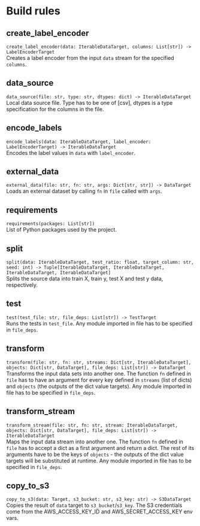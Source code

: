 # Build rules

## create_label_encoder
`create_label_encoder(data: IterableDataTarget, columns: List[str]) -> LabelEncoderTarget`<br/>
Creates a label encoder from the input `data` stream for the specified `columns`.

## data_source
`data_source(file: str, type: str, dtypes: dict) -> IterableDataTarget`<br/>
Local data source file. Type has to be one of [csv], dtypes is a type specification for the columns in the file.

## encode_labels
`encode_labels(data: IterableDataTarget, label_encoder: LabelEncoderTarget) -> IterableDataTarget`<br/>
Encodes the label values in `data` with `label_encoder`.

## external_data
`external_data(file: str, fn: str, args: Dict[str, str]) -> DataTarget`<br/>
Loads an external dataset by calling `fn` in `file` called with `args`.

## requirements
`requirements(packages: List[str])`<br/>
List of Python packages used by the project.

## split
`split(data: IterableDataTarget, test_ratio: float, target_column: str, seed: int) -> Tuple[IterableDataTarget, IterableDataTarget, IterableDataTarget, IterableDataTarget]`<br/>
Splits the source data into train X, train y, test X and test y data, respectively.

## test
`test(test_file: str, file_deps: List[str]) -> TestTarget`<br/>
Runs the tests in `test_file`. Any module imported in file has to be specified in `file_deps`.

## transform
`transform(file: str, fn: str, streams: Dict[str, IterableDataTarget], objects: Dict[str, DataTarget], file_deps: List[str]) -> DataTarget`<br/>
Transforms the input data sets into another one. The function `fn` defined in `file` has to have an argument for every key defined in `streams` (list of dicts) and `objects` (the outputs of the dict value targets). Any module imported in file has to be specified in `file_deps`.

## transform_stream
`transform_stream(file: str, fn: str, stream: IterableDataTarget, objects: Dict[str, DataTarget], file_deps: List[str]) -> IterableDataTarget`<br/>
Maps the input data stream into another one. The function `fn` defined in `file` has to accept a dict as a first argument and return a dict. The rest of its arguments have to be the keys of `objects` - the outputs of the dict value targets will be substituted at runtime. Any module imported in file has to be specified in `file_deps`.

## copy_to_s3
`copy_to_s3(data: Target, s3_bucket: str, s3_key: str) -> S3DataTarget`<br/>
Copies the result of `data` target to `s3_bucket`/`s3_key`. The S3 credentials come from the AWS_ACCESS_KEY_ID and AWS_SECRET_ACCESS_KEY env vars.

